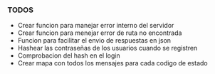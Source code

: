 ### TODOS

- Crear funcion para manejar error interno del servidor
- Crear funcion para menejar error de ruta no encontrada
- Funcion para facilitar el envio de respuestas en json
- Hashear las contraseñas de los usuarios cuando se registren
- Comprobacion del hash en el login
- Crear mapa con todos los mensajes para cada codigo de estado